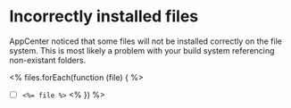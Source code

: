 # Incorrectly installed files

AppCenter noticed that some files will not be installed correctly on the
file system. This is most likely a problem with your build system referencing
non-existant folders.

<% files.forEach(function (file) { %>
- [ ] `<%= file %>`
<% }) %>
